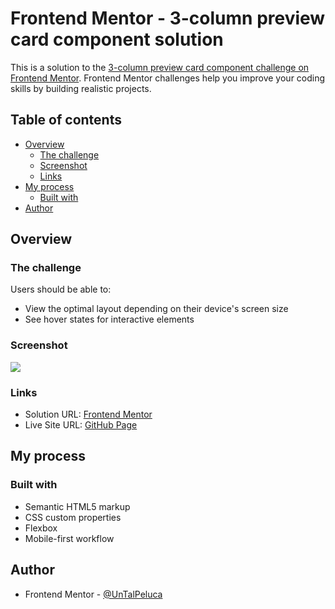 # Frontend Mentor - 3-column preview card component solution

This is a solution to the [3-column preview card component challenge on Frontend Mentor](https://www.frontendmentor.io/challenges/3column-preview-card-component-pH92eAR2-). Frontend Mentor challenges help you improve your coding skills by building realistic projects. 

## Table of contents

- [Overview](#overview)
  - [The challenge](#the-challenge)
  - [Screenshot](#screenshot)
  - [Links](#links)
- [My process](#my-process)
  - [Built with](#built-with)
- [Author](#author)

## Overview

### The challenge

Users should be able to:

- View the optimal layout depending on their device's screen size
- See hover states for interactive elements

### Screenshot

![](./screenshot.jpg)

### Links

- Solution URL: [Frontend Mentor](https://www.frontendmentor.io/solutions/mobile-first-and-flexbox-lJBE4bTly)
- Live Site URL: [GitHub Page](https://untalpeluca.github.io/3ColumnPreviewCardComponent/)

## My process

### Built with

- Semantic HTML5 markup
- CSS custom properties
- Flexbox
- Mobile-first workflow

## Author

- Frontend Mentor - [@UnTalPeluca](https://www.frontendmentor.io/profile/untalpeluca)
